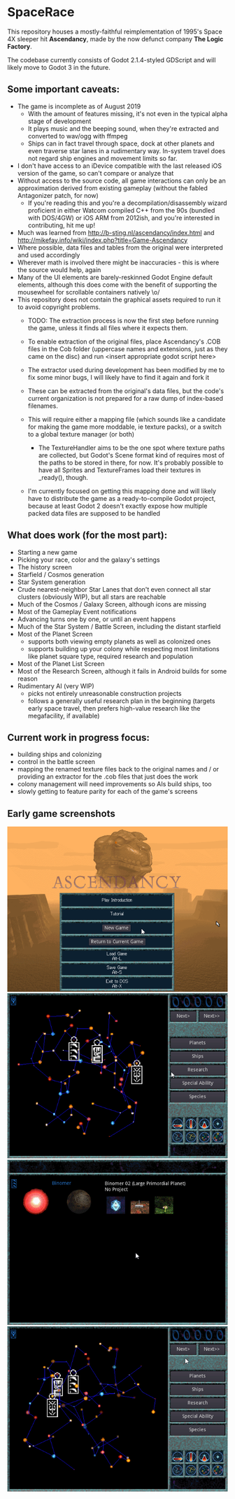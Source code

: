 # SpaceRace
This repository houses a mostly-faithful reimplementation of 1995's Space 4X sleeper hit **Ascendancy**, made by the now defunct company **The Logic Factory**.

The codebase currently consists of Godot 2.1.4-styled GDScript and will likely move to Godot 3 in the future.

## Some important caveats:

- The game is incomplete as of August 2019
  - With the amount of features missing, it's not even in the typical alpha stage of development
  - It plays music and the beeping sound, when they're extracted and converted to wav/ogg with ffmpeg
  - Ships can in fact travel through space, dock at other planets and even traverse star lanes in a rudimentary way. In-system travel does not regard ship engines and movement limits so far.
- I don't have access to an iDevice compatible with the last released iOS version of the game, so can't compare or analyze that
- Without access to the source code, all game interactions can only be an approximation derived from existing gameplay (without the fabled Antagonizer patch, for now)
  - If you're reading this and you're a decompilation/disassembly wizard proficient in either Watcom compiled C++ from the 90s (bundled with DOS/4GW) or iOS ARM from 2012ish, and you're interested in contributing, hit me up!
- Much was learned from http://b-sting.nl/ascendancy/index.html and http://mikefay.info/wiki/index.php?title=Game-Ascendancy
- Where possible, data files and tables from the original were interpreted and used accordingly
- Wherever math is involved there might be inaccuracies - this is where the source would help, again
- Many of the UI elements are barely-reskinned Godot Engine default elements, although this does come with the benefit of supporting the mousewheel for scrollable containers natively \o/
- This repository does not contain the graphical assets required to run it to avoid copyright problems.
  - TODO: The extraction process is now the first step before running the game, unless it finds all files where it expects them.
  - To enable extraction of the original files, place Ascendancy's .COB files in the Cob folder (uppercase names and extensions, just as they came on the disc) and run \<insert appropriate godot script here\>
  
  - The extractor used during development has been modified by me to fix some minor bugs, I will likely have to find it again and fork it
  - These can be extracted from the original's data files, but the code's current organization is not prepared for a raw dump of index-based filenames.
  - This will require either a mapping file (which sounds like a candidate for making the game more moddable, ie texture packs), or a switch to a global texture manager (or both)
      - The TextureHandler aims to be the one spot where texture paths are collected, but Godot's Scene format kind of requires most of the paths to be stored in there, for now. It's probably possible to have all Sprites and TextureFrames load their textures in _ready(), though.
  - I'm currently focused on getting this mapping done and will likely have to distribute the game as a ready-to-compile Godot project, because at least Godot 2 doesn't exactly expose how multiple packed data files are supposed to be handled

## What does work (for the most part):
- Starting a new game
- Picking your race, color and the galaxy's settings
- The history screen
- Starfield / Cosmos generation
- Star System generation
- Crude nearest-neighbor Star Lanes that don't even connect all star clusters (obviously WIP), but all stars are reachable
- Much of the Cosmos / Galaxy Screen, although icons are missing
- Most of the Gameplay Event notifications
- Advancing turns one by one, or until an event happens
- Much of the Star System / Battle Screen, including the distant starfield
- Most of the Planet Screen
  - supports both viewing empty planets as well as colonized ones
  - supports building up your colony while respecting most limitations like planet square type, required research and population 
- Most of the Planet List Screen
- Most of the Research Screen, although it fails in Android builds for some reason
- Rudimentary AI (very WIP)
  - picks not entirely unreasonable construction projects
  - follows a generally useful research plan in the beginning (targets early space travel, then prefers high-value research like the megafacility, if available)

## Current work in progress focus:
- building ships and colonizing
- control in the battle screen
- mapping the renamed texture files back to the original names and / or providing an extractor for the .cob files that just does the work
- colony management will need improvements so AIs build ships, too
- slowly getting to feature parity for each of the game's screens

## Early game screenshots
![Options Screen](https://github.com/PetePete1984/godot-SpaceRace-media/blob/master/gif/2018-08-02_22-50-18.gif)
![Galaxy View, Planet List](https://github.com/PetePete1984/godot-SpaceRace-media/blob/master/gif/2018-08-02_22-50-39.gif)
![Planet View, Building Projects](https://github.com/PetePete1984/godot-SpaceRace-media/blob/master/gif/2018-08-02_22-51-03.gif)
![Passing Turns, Event Popups](https://github.com/PetePete1984/godot-SpaceRace-media/blob/master/gif/2018-08-02_22-51-27.gif)
